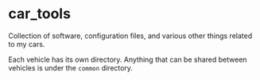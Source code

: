 # car_tools
Collection of software, configuration files, and various other things related to my cars.

Each vehicle has its own directory. Anything that can be shared between vehicles is under the `common` directory.
